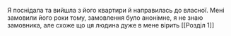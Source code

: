 Я поснідала та вийшла з його квартири й направилась до власної. Мені замовили його роки тому, замовлення було анонімне, я не знаю замовника, але схоже що ця людина дуже в мене вірить
[[Розділ 1]] 